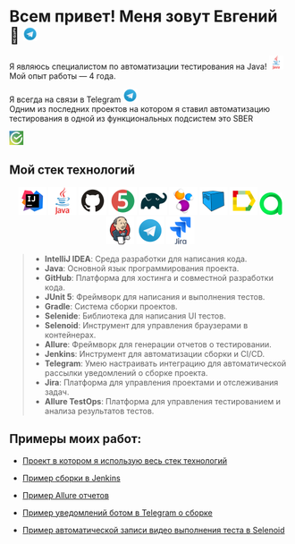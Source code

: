 # Всем привет! Меня зовут Евгений 👋  <a href="https://t.me/palmeka"><img src="images/icons/TGBig.png" alt="Telegram Icon" width="25" height="25"/></a>

 <p>Я являюсь специалистом по автоматизации тестирования на Java! <img height="25" src="images/icons/java.svg" width="25"/></a> <br/>Мой опыт работы — 4 года.</p> 
 Я всегда на связи в Telegram <a href="https://t.me/palmeka"><img src="images/icons/TGBig.png" alt="Telegram Icon" width="25" height="25"/></a> <br/>Одним из последних проектов на котором я ставил автоматизацию тестирования в одной из функциональных подсистем это SBER</p> <img height="25" src="images/icons/sbersber.png" width="25"/></a>

## Мой стек технологий

<p align="center">  
<a href="https://www.jetbrains.com/idea/"><img src="images/icons/Intelij_IDEA.svg" width="50" height="50"  alt="IDEA"/></a>  
<a href="https://www.java.com/"><img src="images/icons/java.svg" width="50" height="50"  alt="Java"/></a>  
<a href="https://github.com/"><img src="images/icons/GitHub.svg" width="50" height="50"  alt="Github"/></a>  
<a href="https://junit.org/junit5/"><img src="images/icons/JUnit5.svg" width="50" height="50"  alt="JUnit 5"/></a>  
<a href="https://gradle.org/"><img src="images/icons/Gradle.svg" width="50" height="50"  alt="Gradle"/></a>  
<a href="https://selenide.org/"><img src="images/icons/Selenide.svg" width="50" height="50"  alt="Selenide"/></a>  
<a href="https://aerokube.com/selenoid/"><img src="images/icons/Selenoid.svg" width="50" height="50"  alt="Selenoid"/></a>  
<a href="https://github.com/allure-framework/allure2"><img src="images/icons/Allure.svg" width="50" height="50"  alt="Allure"/></a> 
<a href="https://qameta.io/"><img src="images/icons/AllureTestOps.svg" width="40" height="40"  alt="Allure TestOps"/></a> 
<a href="https://www.jenkins.io/"><img src="images/icons/Jenkins.svg" width="50" height="50"  alt="Jenkins"/></a> 
<a href="https://web.telegram.org/"><img src="images/icons/Telegram.svg" width="50" height="50"  alt="IDEA"/></a>  
<a href="https://www.atlassian.com/ru/software/jira/"><img src="images/icons/jira.svg" width="50" height="50"  alt="Jira"/></a>  
  
> - **IntelliJ IDEA**: Среда разработки для написания кода.
> - **Java**: Основной язык программирования проекта.
> - **GitHub**: Платформа для хостинга и совместной разработки кода.
> - **JUnit 5**: Фреймворк для написания и выполнения тестов.
> - **Gradle**: Система сборки проектов.
> - **Selenide**: Библиотека для написания UI тестов.
> - **Selenoid**: Инструмент для управления браузерами в контейнерах.
> - **Allure**: Фреймворк для генерации отчетов о тестировании.
> - **Jenkins**: Инструмент для автоматизации сборки и CI/CD.
> - **Telegram**: Умею настраивать интеграцию для автоматической рассылки уведомлений о сборке проекта.
> - **Jira**: Платформа для управления проектами и отслеживания задач.
> - **Allure TestOps**: Платформа для управления тестированием и анализа результатов тестов.
## **Примеры моих работ:**

* [Проект в котором я использую весь стек технологий](https://github.com/jekkka23/citilink.ru)

* [Пример сборки в Jenkins](https://github.com/jekkka23/citilink.ru/tree/main?tab=readme-ov-file#%D1%81%D0%B1%D0%BE%D1%80%D0%BA%D0%B0-%D0%B2-jenkins)

* [Пример Allure отчетов](https://github.com/jekkka23/citilink.ru/tree/main?tab=readme-ov-file#-allure-%D0%BE%D1%82%D1%87%D0%B5%D1%82)

* [Пример уведомлений ботом в Telegram о сборке](https://github.com/jekkka23/citilink.ru/tree/main?tab=readme-ov-file#-allure-%D0%BE%D1%82%D1%87%D0%B5%D1%82)

* [Пример автоматической записи видео выполнения теста в Selenoid](https://github.com/jekkka23/citilink.ru/tree/main?tab=readme-ov-file#-allure-%D0%BE%D1%82%D1%87%D0%B5%D1%82)
